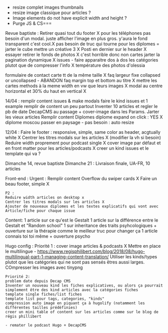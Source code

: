 
- resize complet images thumbnails
- resize image classique pour articles ? 
- Image elements do not have explicit width and height ?
- Purge JS & CS===



Revue baptiste : 
Retirer quasi tout du footer X
pour les téléphones pas besoin d'un modal. juste afficher l'image en plus gros. y'aura le fond transparent c'est cool.X
pas besoin de truc qui tourne pour les diplomes = jarter le cube mettre un créative 3 X
Posti en dernier sur le header X
essayer retirer le fonds de photos X c'est horrible donc non
cartes jarter la pagination dynamique X
issues - faire apparaitre dos à dos les catégories plutot que de compresser l'info X
température des photos d'olessia

formulaire de contact
carte tt de la même taille X
faq largeur fixe collapsed or uncollapsed - ABANDON
faq margin top et bottom au titre X 
mettre les cartes methods à la meme width en vw que leurs images X
modal au centre horizontal et 30% du haut en vertical X



14/04 :
remplir content issues & make modals
faire le kind issues et 1 example
remplir de content un peu partout
Inventer 10 articles et regler le pb de date DecapCMS au passage + cover-image dans les Params.
Jarter les vieux articles
Remplir content Diplomes
diplome expand on click : YES X
diplome moscou passer en paysage - pas besoin : auto resize


12/04 : 
Faire le footer : 
    responsive, simple, same color as header, acgtually white X
Centrer les titres modals sur les articles X (modifier la vh si besoin)
Reduire width proprement pour podcast single X
cover image par défaut et en front matter pour les articles/podcasts X
creer un kind issues et le template qui va ? 









Dimanche 14, revue baptiste
Dimanche 21 : Livraison finale, UA-FR, 10 articles

Front-end : 
    Urgent :
    Remplir content
    Overflow du swiper cards X
    Faire un beau footer, simple X

    P2 :
    Reduire width articles on desktop x
    Centrer les titres modals sur les articles X
    Ajouter de nouveaux diplomes et les textes explicatifs qui vont avec
    Article/fiche pour chaque issue

Content:
    1 article sur ce qu'est le Gestalt
    1 article sur la différence entre le Gestalt et "Random school"
    1 sur inheritance des traits psyhcologiques + ouverture sur la thérapie comme le meilleur truc pour changer ça
    1 article connais toi toi même + ouverture psycho


Hugo config : 
    Priorité 1 :
    cover image articles & podcasts X
    Mettre en place le multilingue - https://www.regisphilibert.com/blog/2018/08/hugo-multilingual-part-1-managing-content-translation/
    Utiliser les kinds/types plutot que les catégories qui ne sont pas sensés êtres aussi larges.
    COmpresser les images avec tinypng

    Priorité 2:
    problem date depuis Decap CMS
    Inventer un nouveau kind les fiches explicatives, ou alors ça pourrait simplement être des kind articles avec la catégories fiches
    template single fiches/list fiches
    template list pour tags, categories, "kinds"
    compression auto image en piquant ça à hugolify (notamment les différentes tailles prédéfinies)
    creer un mini table of content sur les articles comme sur le blog de régis phillibert

    - remater le podcast Hugo + DecapCMS


    